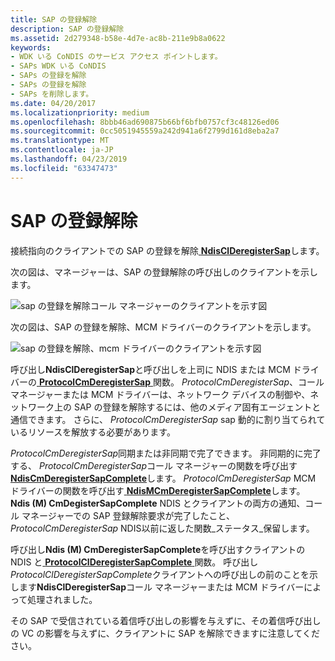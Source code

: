 ```yaml
---
title: SAP の登録解除
description: SAP の登録解除
ms.assetid: 2d279348-b58e-4d7e-ac8b-211e9b8a0622
keywords:
- WDK いる CoNDIS のサービス アクセス ポイントします。
- SAPs WDK いる CoNDIS
- SAPs の登録を解除
- SAPs の登録を解除
- SAPs を削除します。
ms.date: 04/20/2017
ms.localizationpriority: medium
ms.openlocfilehash: 8bbb46ad690875b66bf6bfb0757cf3c48126ed06
ms.sourcegitcommit: 0cc5051945559a242d941a6f2799d161d8eba2a7
ms.translationtype: MT
ms.contentlocale: ja-JP
ms.lasthandoff: 04/23/2019
ms.locfileid: "63347473"
---
```

# <a name="deregistering-a-sap"></a>SAP の登録解除





接続指向のクライアントでの SAP の登録を解除[ **NdisClDeregisterSap**](https://msdn.microsoft.com/library/windows/hardware/ff561628)します。

次の図は、マネージャーは、SAP の登録解除の呼び出しのクライアントを示します。

![sap の登録を解除コール マネージャーのクライアントを示す図](images/cm-04.png)

次の図は、SAP の登録を解除、MCM ドライバーのクライアントを示します。

![sap の登録を解除、mcm ドライバーのクライアントを示す図](images/fig1-04.png)

呼び出し**NdisClDeregisterSap**と呼び出しを上司に NDIS または MCM ドライバーの[ **ProtocolCmDeregisterSap** ](https://msdn.microsoft.com/library/windows/hardware/ff570243)関数。 *ProtocolCmDeregisterSap*、コール マネージャーまたは MCM ドライバーは、ネットワーク デバイスの制御や、ネットワーク上の SAP の登録を解除するには、他のメディア固有エージェントと通信できます。 さらに、 *ProtocolCmDeregisterSap* sap 動的に割り当てられているリソースを解放する必要があります。

*ProtocolCmDeregisterSap*同期または非同期で完了できます。 非同期的に完了する、 *ProtocolCmDeregisterSap*コール マネージャーの関数を呼び出す[ **NdisCmDeregisterSapComplete**](https://msdn.microsoft.com/library/windows/hardware/ff561659)します。 *ProtocolCmDeregisterSap* MCM ドライバーの関数を呼び出す[ **NdisMCmDeregisterSapComplete**](https://msdn.microsoft.com/library/windows/hardware/ff562821)します。 **Ndis (M) CmDegisterSapComplete** NDIS とクライアントの両方の通知、コール マネージャーでの SAP 登録解除要求が完了したこと、 *ProtocolCmDeregisterSap* NDIS以前に返した関数\_ステータス\_保留します。

呼び出し**Ndis (M) CmDeregisterSapComplete**を呼び出すクライアントの NDIS と[ **ProtocolClDeregisterSapComplete** ](https://msdn.microsoft.com/library/windows/hardware/ff570226)関数。 呼び出し*ProtocolClDeregisterSapComplete*クライアントへの呼び出しの前のことを示します**NdisClDeregisterSap**コール マネージャーまたは MCM ドライバーによって処理されました。

その SAP で受信されている着信呼び出しの影響を与えずに、その着信呼び出しの VC の影響を与えずに、クライアントに SAP を解除できますに注意してください。

 

 





